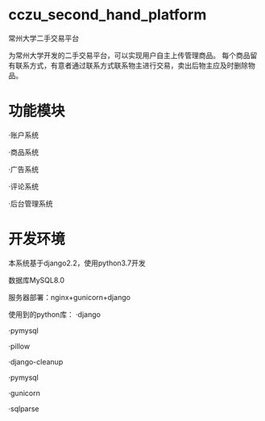 # cczu_second_hand_platform
常州大学二手交易平台

为常州大学开发的二手交易平台，可以实现用户自主上传管理商品。
每个商品留有联系方式，有意者通过联系方式联系物主进行交易，卖出后物主应及时删除物品。

# 功能模块

·账户系统

·商品系统

·广告系统

·评论系统

·后台管理系统


# 开发环境

本系统基于django2.2，使用python3.7开发

数据库MySQL8.0

服务器部署：nginx+gunicorn+django


使用到的python库：
·django

·pymysql

·pillow

·django-cleanup

·pymysql

·gunicorn

·sqlparse

